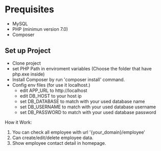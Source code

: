 # Prequisites
- MySQL
- PHP (minimun version 7.0)
- Composer

## Set up Project
- Clone project
- set PHP Path in enviroment variables (Choose the folder that have php.exe inside)
- Install Composer by run 'composer install' command.
- Config env files (for use it localhost.)
    - edit APP_URL to http://localhost
    - edit DB_HOST to your host ip
    - set DB_DATABASE to match with your used database name
    - set DB_USERNAME to match with your used database username
    - set DB_PASSWORD to match with your used database password
    
How it Work:
1. You can check all employee with url '{your_domain}/employee'
2. Can create/edit/delete employee data.
3. Show employee contact detail in homepage.

